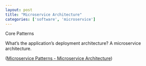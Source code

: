 ```yaml
---
layout: post
title: "Microservice Architecture"
categories: ['software', 'microservice']
---
```


Core Patterns

What’s the application’s deployment architecture?
A microservice architecture.

([Microservice Patterns - Microservice Architecture](http://microservices.io/patterns/microservices.html))
